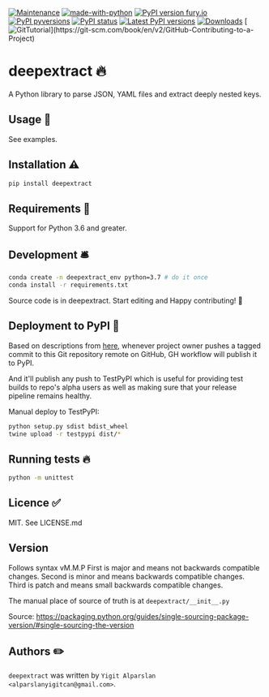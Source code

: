 [![Maintenance](https://img.shields.io/badge/Maintained%3F-yes-green.svg)](https://gitHub.com/ya332/deepextract/graphs/commit-activity)
[![made-with-python](https://img.shields.io/badge/Made%20with-Python-1f425f.svg)](https://www.python.org/)
[![PyPI version fury.io](https://badge.fury.io/py/deepextract.svg)](https://gitHub.com/ya332/deepextract/)
[![PyPI pyversions](https://img.shields.io/pypi/pyversions/deepextract.svg)](https://gitHub.com/ya332/deepextract/)
[![PyPI status](https://img.shields.io/pypi/status/deepextract.svg)](https://pypi.python.org/pypi/deepextract/)
[![Latest PyPI versions](https://img.shields.io/pypi/v/deepextract.svg)](https://pypi.python.org/pypi/deepextract)
[![Downloads](https://pepy.tech/badge/deepextract)](https://pepy.tech/project/deepextract)
[![GitTutorial](https://img.shields.io/badge/PR-Welcome-%23FF8300.svg?)](https://git-scm.com/book/en/v2/GitHub-Contributing-to-a-Project)


# deepextract 🔥

A Python library to parse JSON, YAML files and extract deeply nested keys.

## Usage 🎯

See examples.

## Installation ⚠️

```sh
pip install deepextract
```

## Requirements 🌌

Support for Python 3.6 and greater.

## Development 🛎️

```sh
conda create -n deepextract_env python=3.7 # do it once
conda install -r requirements.txt
```

Source code is in deepextract. Start editing and Happy contributing! 🌟

## Deployment to PyPI 💎

Based on descriptions from [here](https://packaging.python.org/guides/publishing-package-distribution-releases-using-github-actions-ci-cd-workflows/), whenever project owner pushes a tagged commit to this Git repository remote on GitHub, GH workflow will publish it to PyPI.

And it'll publish any push to TestPyPI which is useful for providing test builds to repo's alpha users as well as making sure that your release pipeline remains healthy.

Manual deploy to TestPyPI:
```sh
python setup.py sdist bdist_wheel
twine upload -r testpypi dist/*
```

## Running tests 🔥

```sh
python -m unittest
```

## Licence ✅

MIT. See LICENSE.md

## Version

Follows syntax vM.M.P
First is major and means not backwards compatible changes. Second is minor and means backwards compatible changes. 
Third is patch and means small backwards compatible changes.

The manual place of source of truth is at `deepextract/__init__.py`

Source: https://packaging.python.org/guides/single-sourcing-package-version/#single-sourcing-the-version

## Authors ✏️

`deepextract` was written by `Yigit Alparslan <alparslanyigitcan@gmail.com>`.
